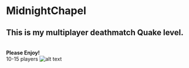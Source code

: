 # MidnightChapel
## This is my multiplayer deathmatch Quake level. 
<br /> **Please Enjoy!**
<br /> 10-15 players
![alt text](https://github.com/adolthefruitbol/MidnightChapel/blob/main/images/Midnightgreybox.png)

